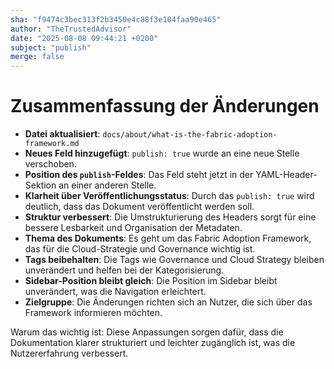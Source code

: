 ```yaml
---
sha: "f9474c3bec313f2b3450e4c88f3e104faa90e465"
author: "TheTrustedAdvisor"
date: "2025-08-08 09:44:21 +0200"
subject: "publish"
merge: false
---
```


# Zusammenfassung der Änderungen

- **Datei aktualisiert**: `docs/about/what-is-the-fabric-adoption-framework.md`
- **Neues Feld hinzugefügt**: `publish: true` wurde an eine neue Stelle verschoben.
- **Position des `publish`-Feldes**: Das Feld steht jetzt in der YAML-Header-Sektion an einer anderen Stelle.
- **Klarheit über Veröffentlichungsstatus**: Durch das `publish: true` wird deutlich, dass das Dokument veröffentlicht werden soll.
- **Struktur verbessert**: Die Umstrukturierung des Headers sorgt für eine bessere Lesbarkeit und Organisation der Metadaten.
- **Thema des Dokuments**: Es geht um das Fabric Adoption Framework, das für die Cloud-Strategie und Governance wichtig ist.
- **Tags beibehalten**: Die Tags wie Governance und Cloud Strategy bleiben unverändert und helfen bei der Kategorisierung.
- **Sidebar-Position bleibt gleich**: Die Position im Sidebar bleibt unverändert, was die Navigation erleichtert.
- **Zielgruppe**: Die Änderungen richten sich an Nutzer, die sich über das Framework informieren möchten.

Warum das wichtig ist: Diese Anpassungen sorgen dafür, dass die Dokumentation klarer strukturiert und leichter zugänglich ist, was die Nutzererfahrung verbessert.

